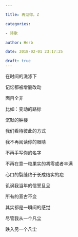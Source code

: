 ```yaml
---

title: 再见你，Z

categories:

- 诗歌

author: Herb

date: 2018-02-01 23:17:25

draft: true
---
```


在时间的洗涤下

记忆都被增删改动

面目全非

比如：变动的路标

沉默的钟楼

我们看待彼此的方式



我不再阅读你的眼睛

不再手写你的名字

不再在意一粒果实的凋零或者丰满

心口的裂缝终于长成结实的疤

讥讽我当年的信誓旦旦



所有的亘古不变

其实都是一瞬间的感觉

尽管我从一个凡尘

跌入另一个凡尘